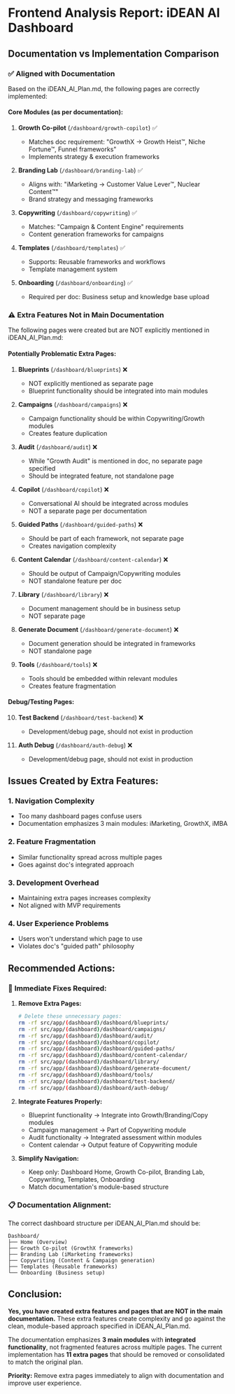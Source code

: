 # Frontend Analysis Report: iDEAN AI Dashboard

## Documentation vs Implementation Comparison

### ✅ **Aligned with Documentation** 

Based on the iDEAN_AI_Plan.md, the following pages are correctly implemented:

#### **Core Modules (as per documentation):**
1. **Growth Co-pilot** (`/dashboard/growth-copilot`) ✅
   - Matches doc requirement: "GrowthX → Growth Heist™, Niche Fortune™, Funnel frameworks"
   - Implements strategy & execution frameworks

2. **Branding Lab** (`/dashboard/branding-lab`) ✅  
   - Aligns with: "iMarketing → Customer Value Lever™, Nuclear Content™"
   - Brand strategy and messaging frameworks

3. **Copywriting** (`/dashboard/copywriting`) ✅
   - Matches: "Campaign & Content Engine" requirements
   - Content generation frameworks for campaigns

4. **Templates** (`/dashboard/templates`) ✅
   - Supports: Reusable frameworks and workflows
   - Template management system

5. **Onboarding** (`/dashboard/onboarding`) ✅
   - Required per doc: Business setup and knowledge base upload

### ⚠️ **Extra Features Not in Main Documentation**

The following pages were created but are NOT explicitly mentioned in iDEAN_AI_Plan.md:

#### **Potentially Problematic Extra Pages:**
1. **Blueprints** (`/dashboard/blueprints`) ❌
   - NOT explicitly mentioned as separate page
   - Blueprint functionality should be integrated into main modules

2. **Campaigns** (`/dashboard/campaigns`) ❌
   - Campaign functionality should be within Copywriting/Growth modules
   - Creates feature duplication

3. **Audit** (`/dashboard/audit`) ❌
   - While "Growth Audit" is mentioned in doc, no separate page specified
   - Should be integrated feature, not standalone page

4. **Copilot** (`/dashboard/copilot`) ❌
   - Conversational AI should be integrated across modules
   - NOT a separate page per documentation

5. **Guided Paths** (`/dashboard/guided-paths`) ❌
   - Should be part of each framework, not separate page
   - Creates navigation complexity

6. **Content Calendar** (`/dashboard/content-calendar`) ❌
   - Should be output of Campaign/Copywriting modules
   - NOT standalone feature per doc

7. **Library** (`/dashboard/library`) ❌
   - Document management should be in business setup
   - NOT separate page

8. **Generate Document** (`/dashboard/generate-document`) ❌
   - Document generation should be integrated in frameworks
   - NOT standalone page

9. **Tools** (`/dashboard/tools`) ❌
   - Tools should be embedded within relevant modules
   - Creates feature fragmentation

#### **Debug/Testing Pages:**
10. **Test Backend** (`/dashboard/test-backend`) ❌
    - Development/debug page, should not exist in production

11. **Auth Debug** (`/dashboard/auth-debug`) ❌
    - Development/debug page, should not exist in production

## **Issues Created by Extra Features:**

### 1. **Navigation Complexity**
- Too many dashboard pages confuse users
- Documentation emphasizes 3 main modules: iMarketing, GrowthX, iMBA

### 2. **Feature Fragmentation**
- Similar functionality spread across multiple pages
- Goes against doc's integrated approach

### 3. **Development Overhead**
- Maintaining extra pages increases complexity
- Not aligned with MVP requirements

### 4. **User Experience Problems**
- Users won't understand which page to use
- Violates doc's "guided path" philosophy

## **Recommended Actions:**

### 🔧 **Immediate Fixes Required:**

1. **Remove Extra Pages:**
   ```bash
   # Delete these unnecessary pages:
   rm -rf src/app/(dashboard)/dashboard/blueprints/
   rm -rf src/app/(dashboard)/dashboard/campaigns/
   rm -rf src/app/(dashboard)/dashboard/audit/
   rm -rf src/app/(dashboard)/dashboard/copilot/
   rm -rf src/app/(dashboard)/dashboard/guided-paths/
   rm -rf src/app/(dashboard)/dashboard/content-calendar/
   rm -rf src/app/(dashboard)/dashboard/library/
   rm -rf src/app/(dashboard)/dashboard/generate-document/
   rm -rf src/app/(dashboard)/dashboard/tools/
   rm -rf src/app/(dashboard)/dashboard/test-backend/
   rm -rf src/app/(dashboard)/dashboard/auth-debug/
   ```

2. **Integrate Features Properly:**
   - Blueprint functionality → Integrate into Growth/Branding/Copy modules
   - Campaign management → Part of Copywriting module
   - Audit functionality → Integrated assessment within modules
   - Content calendar → Output feature of Copywriting module

3. **Simplify Navigation:**
   - Keep only: Dashboard Home, Growth Co-pilot, Branding Lab, Copywriting, Templates, Onboarding
   - Match documentation's module-based structure

### 📋 **Documentation Alignment:**

The correct dashboard structure per iDEAN_AI_Plan.md should be:

```
Dashboard/
├── Home (Overview)
├── Growth Co-pilot (GrowthX frameworks)
├── Branding Lab (iMarketing frameworks)  
├── Copywriting (Content & Campaign generation)
├── Templates (Reusable frameworks)
└── Onboarding (Business setup)
```

## **Conclusion:**

**Yes, you have created extra features and pages that are NOT in the main documentation.** These extra features create complexity and go against the clean, module-based approach specified in iDEAN_AI_Plan.md.

The documentation emphasizes **3 main modules** with **integrated functionality**, not fragmented features across multiple pages. The current implementation has **11 extra pages** that should be removed or consolidated to match the original plan.

**Priority:** Remove extra pages immediately to align with documentation and improve user experience.